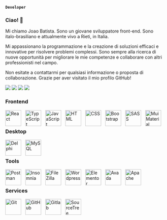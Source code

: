 
**`Developer`**

### Ciao! 👋

Mi chiamo Joao Batista. Sono un giovane sviluppatore front-end. Sono italo-brasiliano e attualmente vivo a Rieti, in Italia.

Mi appassionano la programmazione e la creazione di soluzioni efficaci e innovative per risolvere problemi complessi. Sono sempre alla ricerca di nuove opportunità per migliorare le mie competenze e collaborare con altri professionisti nel campo.

Non esitate a contattarmi per qualsiasi informazione o proposta di collaborazione. Grazie per aver visitato il mio profilo GitHub!

<div> 
  <a href="https://www.linkedin.com/in/joao-batista-sviluppatorefrontend/" target="_blank"><img src="https://img.shields.io/badge/-LinkedIn-%230077B5?style=for-the-badge&logo=linkedin&logoColor=white" target="_blank"></a>
  <a href = "batistafilho.lopes@gmail.com"><img src="https://img.shields.io/badge/-Gmail-%23333?style=for-the-badge&logo=gmail&logoColor=white" target="_blank"></a>
  <a href="Joao Batista Lopes Filho#8825" target="_blank"><img src="https://img.shields.io/badge/Discord-7289DA?style=for-the-badge&logo=discord&logoColor=white" target="_blank"></a> 
  <a href="https://www.instagram.com/joaofilho92/" target="_blank"><img src="https://img.shields.io/badge/-Instagram-%23E4405F?style=for-the-badge&logo=instagram&logoColor=white" target="_blank"></a>
 
  

  
</div>

### Frontend

<img align="left" alt="React" width="50px" style="padding-right:10px;" src="https://cdn.jsdelivr.net/gh/devicons/devicon/icons/react/react-original.svg" />
<img align="left" alt="TypeScript" width="50px" style="padding-right:10px;" src="https://cdn.jsdelivr.net/gh/devicons/devicon/icons/typescript/typescript-plain.svg" />
<img align="left" alt="JavaScript" width="50px" style="padding-right:10px;" src="https://cdn.jsdelivr.net/gh/devicons/devicon/icons/javascript/javascript-plain.svg" />
<img align="left" alt="HTML" width="50px" style="padding-right:10px;" src="https://cdn.jsdelivr.net/gh/devicons/devicon/icons/html5/html5-plain.svg" />
<img align="left" alt="CSS" width="50px" style="padding-right:10px;" src="https://cdn.jsdelivr.net/gh/devicons/devicon/icons/css3/css3-plain.svg" />
<img align="left" alt="Bootstrap" width="50px" style="padding-right:10px;" src="https://brandslogos.com/wp-content/uploads/images/large/bootstrap-logo.png" />
<img align="left" alt="SASS" width="50px" style="padding-right:10px;" src="https://cdn.jsdelivr.net/gh/devicons/devicon/icons/sass/sass-original.svg" />
<img align="left" alt="MuiMaterial" width="50px" style="padding-right:10px;" src="https://mui.com/static/logo.png" />

<br/>
<br/>


### Desktop

<img align="left" alt="Delphi" width="50px" style="padding-right:10px;" src="https://d2ohlsp9gwqc7h.cloudfront.net/images/logos/logo-page/delphi-logo-1024.png" />
<img align="left" alt="MySQL" width="50px" style="padding-right:10px;" src="https://cdn.icon-icons.com/icons2/1381/PNG/512/mysqlworkbench_93532.png" />

<br/>
<br/>


### Tools

<img align="left" alt="Postman" width="50px" style="padding-right:10px;" src="https://user-images.githubusercontent.com/67447840/220038329-e5213d83-ec34-4a82-9647-1b70ff8f2bfe.png" />
<img align="left" alt="Insomnia" width="50px" style="padding-right:10px;" src="https://www.svgrepo.com/show/353904/insomnia.svg"/>
<img align="left" alt="FileZilla" width="50px" style="padding-right:10px;" src="https://cdn.jsdelivr.net/gh/devicons/devicon/icons/filezilla/filezilla-plain.svg"/>
<img align="left" alt="Wordpress" width="50px" style="padding-right:10px;" src="https://upload.wikimedia.org/wikipedia/commons/thumb/9/98/WordPress_blue_logo.svg/2048px-WordPress_blue_logo.svg.png"/>
<img align="left" alt="Elementor" width="50px" style="padding-right:10px;" src="https://cdn4.iconfinder.com/data/icons/logos-and-brands/512/109_Elementor_logo_logos-512.png"/>
<img align="left" alt="Avada" width="50px" style="padding-right:10px;" src="https://cdn.wpml.org/wp-content/uploads/2021/10/avada-icon-circle.png"/>
<img align="left" alt="Apache" width="50px" style="padding-right:10px;" src="https://normalblog.net/system/wp-content/uploads/2015/12/apache.png"/>



<br/>
<br/>

### Services

<img align="left" alt="Git" width="50px" style="padding-right:10px;" src="https://cdn.jsdelivr.net/gh/devicons/devicon/icons/git/git-original.svg" />
<img align="left" alt="GitHub" width="50px" style="padding-right:10px;" src="https://user-images.githubusercontent.com/67447840/220037637-cff5669e-da0e-45de-98f1-cdf5b67fff26.png" />
<img align="left" alt="Gitlab" width="50px" style="padding-right:10px;" src="https://pics.freeicons.io/uploads/icons/png/17447841331551952105-512.png" />
<img align="left" alt="SourceTree" width="50px" style="padding-right:10px;" src="https://upload.wikimedia.org/wikipedia/commons/thumb/3/35/GitLab_icon.svg/800px-GitLab_icon.svg.png" />


<br/>

 











